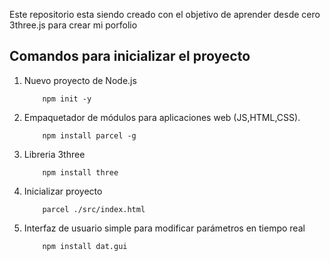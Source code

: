 Este repositorio esta siendo creado con el objetivo de aprender desde cero 3three.js para crear mi porfolio
## Comandos para inicializar el proyecto

1. Nuevo proyecto de Node.js 
    ```
        npm init -y
    ```
2. Empaquetador de módulos para aplicaciones web (JS,HTML,CSS).

    ```
        npm install parcel -g
    ```
3. Libreria 3three

    ```
        npm install three
    ```
4. Inicializar proyecto 

    ```
        parcel ./src/index.html
    ```
5. Interfaz de usuario simple para modificar parámetros en tiempo real

    ```
        npm install dat.gui
    ```

